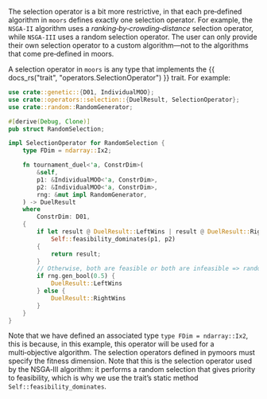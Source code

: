 
The selection operator is a bit more restrictive, in that each pre‑defined algorithm in `moors` defines exactly one selection operator. For example, the `NSGA-II` algorithm uses a *ranking‑by‑crowding‑distance* selection operator, while `NSGA-III` uses a random selection operator. The user can only provide their own selection operator to a custom algorithm—not to the algorithms that come pre‑defined in moors.

A selection operator in `moors` is any type that implements the {{ docs_rs("trait", "operators.SelectionOperator") }} trait. For example:

```Rust
use crate::genetic::{D01, IndividualMOO};
use crate::operators::selection::{DuelResult, SelectionOperator};
use crate::random::RandomGenerator;

#[derive(Debug, Clone)]
pub struct RandomSelection;

impl SelectionOperator for RandomSelection {
    type FDim = ndarray::Ix2;

    fn tournament_duel<'a, ConstrDim>(
        &self,
        p1: &IndividualMOO<'a, ConstrDim>,
        p2: &IndividualMOO<'a, ConstrDim>,
        rng: &mut impl RandomGenerator,
    ) -> DuelResult
    where
        ConstrDim: D01,
    {
        if let result @ DuelResult::LeftWins | result @ DuelResult::RightWins =
            Self::feasibility_dominates(p1, p2)
        {
            return result;
        }
        // Otherwise, both are feasible or both are infeasible => random winner.
        if rng.gen_bool(0.5) {
            DuelResult::LeftWins
        } else {
            DuelResult::RightWins
        }
    }
}
```

Note that we have defined an associated type `type FDim = ndarray::Ix2`, this is because, in this example, this operator will be used for a multi‑objective algorithm. The selection operators defined in pymoors must specify the fitness dimension. Note that this is the selection operator used by the NSGA‑III algorithm: it performs a random selection that gives priority to feasibility, which is why we use the trait’s static method `Self::feasibility_dominates`.
